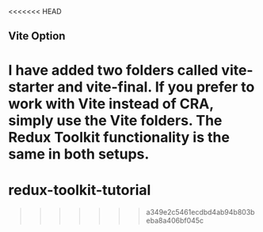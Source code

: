 <<<<<<< HEAD
## Vite Option

I have added two folders called vite-starter and vite-final. If you prefer to work with Vite instead of CRA, simply use the Vite folders. The Redux Toolkit functionality is the same in both setups.
=======
# redux-toolkit-tutorial
>>>>>>> a349e2c5461ecdbd4ab94b803beba8a406bf045c

